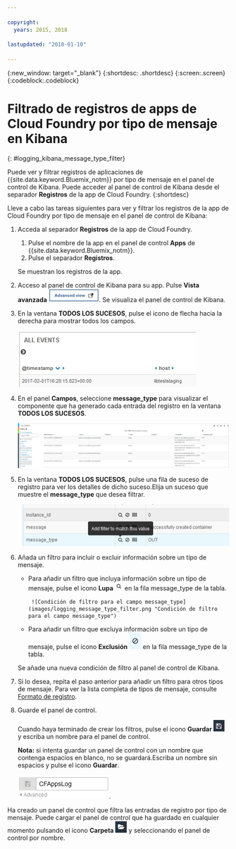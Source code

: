 ```yaml
---

copyright:
  years: 2015, 2018

lastupdated: "2018-01-10"

---
```


{:new_window: target="_blank"}
{:shortdesc: .shortdesc}
{:screen:.screen}
{:codeblock:.codeblock}


# Filtrado de registros de apps de Cloud Foundry por tipo de mensaje en Kibana
{: #logging_kibana_message_type_filter}

Puede ver y filtrar registros de aplicaciones de {{site.data.keyword.Bluemix_notm}} por tipo de mensaje en el panel de control de Kibana. Puede acceder al panel de control de Kibana desde el separador **Registros** de la app de Cloud Foundry.
{:shortdesc}

Lleve a cabo las tareas siguientes para ver y filtrar los registros de la app de Cloud Foundry por tipo de mensaje en el panel de control de Kibana:

1. Acceda al separador **Registros** de la app de Cloud Foundry. 

    1. Pulse el nombre de la app en el panel de control **Apps** de {{site.data.keyword.Bluemix_notm}}.
    2. Pulse el separador **Registros**. 
    
    Se muestran los registros de la app.

2. Acceso al panel de control de Kibana para su app. Pulse **Vista avanzada** ![Enlace Vista avanzada](images/logging_advanced_view.jpg "Enlace Vista avanzada"). Se visualiza el panel de control de Kibana.

3. En la ventana **TODOS LOS SUCESOS**, pulse el icono de flecha hacia la derecha para mostrar todos los campos. 

    ![Ventana Todos los sucesos con icono de icono de flecha hacia la derecha](images/logging_all_events_no_fields.jpg "Ventana Todos los sucesos con icono de icono de flecha hacia la derecha")

4. En el panel **Campos**, seleccione **message_type** para visualizar el componente que ha generado cada entrada del registro en la ventana **TODOS LOS SUCESOS**.

    ![Ventana Todos los sucesos con el campo message_type seleccionado](images/logging_message_type.png "Ventana Todos los sucesos con el campo message_type seleccionado")

5. En la ventana **TODOS LOS SUCESOS**, pulse una fila de suceso de registro para ver los detalles de dicho suceso.Elija un suceso que muestre el **message_type** que desea filtrar.

    ![Ventana Todos los sucesos que muestra detalles de un suceso de registro seleccionado](images/logging_message_type_add_filter.png "Ventana Todos los sucesos que muestra detalles de un suceso de registro seleccionado")

6. Añada un filtro para incluir o excluir información sobre un tipo de mensaje. 

    * Para añadir un filtro que incluya información sobre un tipo de mensaje, pulse el icono **Lupa** ![Icono Lupa](images/logging_magnifying_glass.jpg "Icono Lupa") en la fila message_type de la tabla. 
    
           ![Condición de filtro para el campo message_type](images/logging_message_type_filter.png "Condición de filtro para el campo message_type")
    
    * Para añadir un filtro que excluya información sobre un tipo de mensaje, pulse el icono **Exclusión** ![Icono Exclusión](images/logging_exclusion_icon.png "Icono Exclusión") en la fila message_type de la tabla. 
    
    Se añade una nueva condición de filtro al panel de control de Kibana.

7. Si lo desea, repita el paso anterior para añadir un filtro para otros tipos de mensaje. Para ver la lista completa de tipos de mensaje, consulte [Formato de registro](../logging_view_kibana3.html#kibana_log_format_cf).

9. Guarde el panel de control.    
        
    Cuando haya terminado de crear los filtros, pulse el icono **Guardar** ![Icono Guardar](images/logging_save.jpg "Icono Guardar") y escriba un nombre para el panel de control. 
      
    **Nota:** si intenta guardar un panel de control con un nombre que contenga espacios en blanco, no se guardará.Escriba un nombre sin espacios y pulse el icono **Guardar**.
    
    ![Guardar nombre del panel de control](images/logging_save_dashboard.jpg "Guardar nombre del panel de control").

Ha creado un panel de control que filtra las entradas de registro por tipo de mensaje. Puede cargar el panel de control que ha guardado en cualquier momento pulsando el icono **Carpeta** ![Icono Carpeta](images/logging_folder.jpg "Icono Carpeta") y seleccionando el panel de control por nombre.
